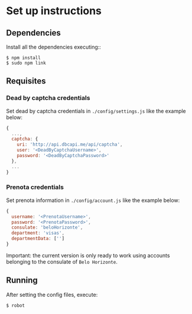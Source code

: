 # Set up instructions

## Dependencies

Install all the dependencies executing::

```console
$ npm install
$ sudo npm link
``` 

## Requisites

### Dead by captcha credentials

Set dead by captcha credentials in `./config/settings.js` like the example below:

```javascript
{
  ...,
  captcha: {
    uri: 'http://api.dbcapi.me/api/captcha',
    user: '<DeadByCaptchaUsername>',
    password: '<DeadByCaptchaPassword>'
  },
  ...
}
``` 

### Prenota credentials

Set prenota information in `./config/account.js` like the example below:

```javascript
{
  username: '<PrenotaUsername>',
  password: '<PrenotaPassword>',
  consulate: 'beloHorizonte',
  department: 'visas',
  departmentData: ['']
}
``` 

Important: the current version is only ready to work using accounts belonging to the consulate of `Belo Horizonte`.

## Running

After setting the config files, execute:

```console
$ robot
```
